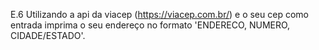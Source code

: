 E.6 Utilizando a api da viacep (https://viacep.com.br/) e o seu cep como entrada
imprima o seu endereço no formato 'ENDERECO, NUMERO, CIDADE/ESTADO'.